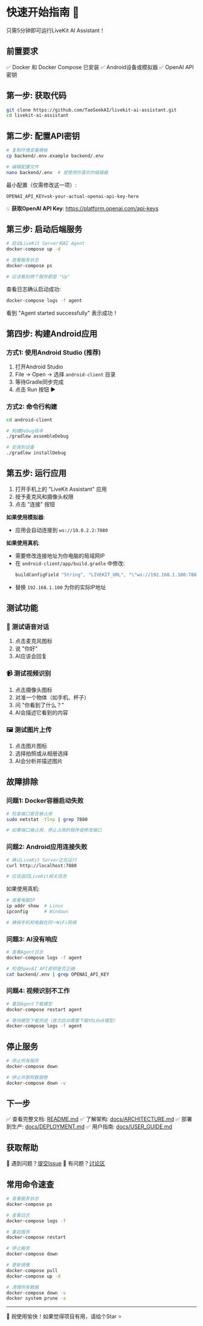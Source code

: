 # 快速开始指南 🚀

只需5分钟即可运行LiveKit AI Assistant！

## 前置要求

✅ Docker 和 Docker Compose 已安装
✅ Android设备或模拟器
✅ OpenAI API密钥

## 第一步: 获取代码

```bash
git clone https://github.com/TaoSeekAI/livekit-ai-assistant.git
cd livekit-ai-assistant
```

## 第二步: 配置API密钥

```bash
# 复制环境变量模板
cp backend/.env.example backend/.env

# 编辑配置文件
nano backend/.env  # 或使用你喜欢的编辑器
```

最小配置（仅需修改这一项）:
```env
OPENAI_API_KEY=sk-your-actual-openai-api-key-here
```

💡 **获取OpenAI API Key**: https://platform.openai.com/api-keys

## 第三步: 启动后端服务

```bash
# 启动LiveKit Server和AI Agent
docker-compose up -d

# 查看服务状态
docker-compose ps

# 应该看到两个服务都是 "Up"
```

查看日志确认启动成功:
```bash
docker-compose logs -f agent
```

看到 "Agent started successfully" 表示成功！

## 第四步: 构建Android应用

### 方式1: 使用Android Studio (推荐)

1. 打开Android Studio
2. File → Open → 选择 `android-client` 目录
3. 等待Gradle同步完成
4. 点击 Run 按钮 ▶️

### 方式2: 命令行构建

```bash
cd android-client

# 构建Debug版本
./gradlew assembleDebug

# 安装到设备
./gradlew installDebug
```

## 第五步: 运行应用

1. 打开手机上的 "LiveKit Assistant" 应用
2. 授予麦克风和摄像头权限
3. 点击 "连接" 按钮

**如果使用模拟器**:
- 应用会自动连接到 `ws://10.0.2.2:7880`

**如果使用真机**:
- 需要修改连接地址为你电脑的局域网IP
- 在 `android-client/app/build.gradle` 中修改:
  ```gradle
  buildConfigField "String", "LIVEKIT_URL", "\"ws://192.168.1.100:7880\""
  ```
- 替换 `192.168.1.100` 为你的实际IP地址

## 测试功能

### 🎤 测试语音对话

1. 点击麦克风图标
2. 说 "你好"
3. AI应该会回复

### 📹 测试视频识别

1. 点击摄像头图标
2. 对准一个物体（如手机、杯子）
3. 问 "你看到了什么？"
4. AI会描述它看到的内容

### 🖼️ 测试图片上传

1. 点击图片图标
2. 选择拍照或从相册选择
3. AI会分析并描述图片

## 故障排除

### 问题1: Docker容器启动失败

```bash
# 检查端口是否被占用
sudo netstat -tlnp | grep 7880

# 如果端口被占用，停止占用的程序或修改端口
```

### 问题2: Android应用连接失败

```bash
# 确认LiveKit Server正在运行
curl http://localhost:7880

# 应该返回LiveKit相关信息
```

如果使用真机:
```bash
# 查看电脑IP
ip addr show  # Linux
ipconfig      # Windows

# 确保手机和电脑在同一WiFi网络
```

### 问题3: AI没有响应

```bash
# 查看Agent日志
docker-compose logs -f agent

# 检查OpenAI API密钥是否正确
cat backend/.env | grep OPENAI_API_KEY
```

### 问题4: 视频识别不工作

```bash
# 重启Agent下载模型
docker-compose restart agent

# 等待模型下载完成（首次启动需要下载YOLOv8模型）
docker-compose logs -f agent
```

## 停止服务

```bash
# 停止所有服务
docker-compose down

# 停止并删除数据卷
docker-compose down -v
```

## 下一步

✅ 查看完整文档: [README.md](README.md)
✅ 了解架构: [docs/ARCHITECTURE.md](docs/ARCHITECTURE.md)
✅ 部署到生产: [docs/DEPLOYMENT.md](docs/DEPLOYMENT.md)
✅ 用户指南: [docs/USER_GUIDE.md](docs/USER_GUIDE.md)

## 获取帮助

🐛 遇到问题？[提交Issue](https://github.com/TaoSeekAI/livekit-ai-assistant/issues)
💬 有问题？[讨论区](https://github.com/TaoSeekAI/livekit-ai-assistant/discussions)

## 常用命令速查

```bash
# 查看服务状态
docker-compose ps

# 查看日志
docker-compose logs -f

# 重启服务
docker-compose restart

# 停止服务
docker-compose down

# 更新镜像
docker-compose pull
docker-compose up -d

# 清理所有数据
docker-compose down -v
docker system prune -a
```

---

🎉 祝使用愉快！如果觉得项目有用，请给个Star ⭐
